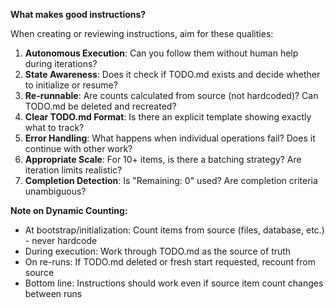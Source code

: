 **What makes good instructions?**

When creating or reviewing instructions, aim for these qualities:

1. **Autonomous Execution**: Can you follow them without human help during iterations?
2. **State Awareness**: Does it check if TODO.md exists and decide whether to initialize or resume?
3. **Re-runnable**: Are counts calculated from source (not hardcoded)? Can TODO.md be deleted and recreated?
4. **Clear TODO.md Format**: Is there an explicit template showing exactly what to track?
5. **Error Handling**: What happens when individual operations fail? Does it continue with other work?
6. **Appropriate Scale**: For 10+ items, is there a batching strategy? Are iteration limits realistic?
7. **Completion Detection**: Is "Remaining: 0" used? Are completion criteria unambiguous?

**Note on Dynamic Counting:**
- At bootstrap/initialization: Count items from source (files, database, etc.) - never hardcode
- During execution: Work through TODO.md as the source of truth
- On re-runs: If TODO.md deleted or fresh start requested, recount from source
- Bottom line: Instructions should work even if source item count changes between runs
